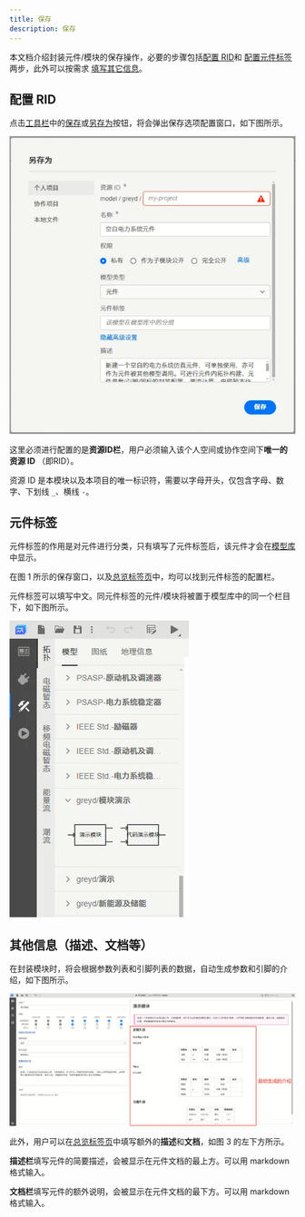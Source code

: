 ```yaml
---
title: 保存
description: 保存
---
```


本文档介绍封装元件/模块的保存操作，必要的步骤包括[配置 RID](#配置-rid)和 [配置元件标签](#元件标签)两步，此外可以按需求 [填写其它信息](#其他信息描述文档等)。

## 配置 RID

点击[工具栏](../../../40-workbench/10-toolbar/index.md)中的[保存](../../../40-workbench/10-toolbar/index.md#保存)或[另存为](../../../40-workbench/10-toolbar/index.md#另存为)按钮，将会弹出保存选项配置窗口，如下图所示。

![图1 保存选项配置窗口](image.png)

这里必须进行配置的是**资源ID栏**，用户必须输入该个人空间或协作空间下**唯一的资源 ID** （即RID）。

资源 ID 是本模块以及本项目的唯一标识符，需要以字母开头，仅包含字母、数字、下划线 ```_```、横线 ```-```。

## 元件标签

元件标签的作用是对元件进行分类，只有填写了元件标签后，该元件才会在[模型库](../../../40-workbench/20-function-zone/30-design-tab/index.md#模型)中显示。

在图 1 所示的保存窗口，以及[总览标签页](../../../40-workbench/20-function-zone/10-summary-tab/index.md)中，均可以找到元件标签的配置栏。

元件标签可以填写中文。同元件标签的元件/模块将被置于模型库中的同一个栏目下，如下图所示。

![图2 元件标签效果](image-2.png)

## 其他信息（描述、文档等）

在封装模块时，将会根据参数列表和引脚列表的数据，自动生成参数和引脚的介绍，如下图所示。

![图3 自动生成的介绍](image-1.png)

此外，用户可以在[总览标签页](../../../40-workbench/20-function-zone/10-summary-tab/index.md)中填写额外的**描述**和**文档**，如图 3 的左下方所示。

**描述栏**填写元件的简要描述，会被显示在元件文档的最上方。可以用 markdown 格式输入。

**文档栏**填写元件的额外说明，会被显示在元件文档的最下方。可以用 markdown 格式输入。